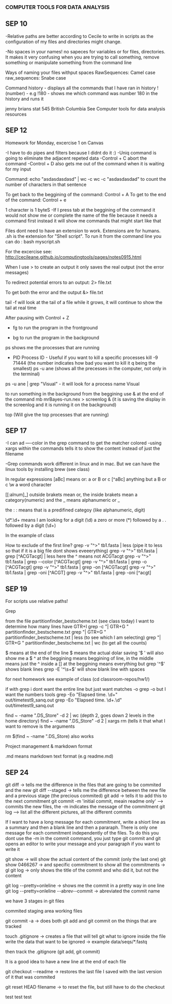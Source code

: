 ### COMPUTER TOOLS FOR DATA ANALYSIS

## SEP 10

-Relative paths are better according to Cecile to write in scripts as
the configuration of my files and directories might change.

-No spaces in your names!
no sapeces for variables or for files, directories. It makes it very confusing
when you are trying to call something, remove something or manipulate 
something from the command line

Ways of naming your files withput spaces 
RawSequences: Camel case
raw_sequences: Snabe case

Command
history - displays all the commands that I have ran in history
!(number) - e.g !180 - shows me which command was number 180 in the history and runs it

jenny brians stat 545 British Columbia
See Computer tools for data analysis resources

## SEP 12

Homework for Monday, excercise 1 on Canvas 

-I have to do pipes and filters because I didnt do it :)
-Uniq command is going to eliminate the adjacent repeted data 
-Control + C abort the command
-Control + D also gets me out of the command when it is waiting for my input

Command: 
echo "asdasdasdasd" | wc -c 
wc -c "asdasdasdad" to count the number of characters in that sentence

To get back to the beggining of the command: Control + A
To get to the end of the command: Control + e

1 character is 1 byteS
-If I press tab at the beggining of the command it would not show me or 
complete the name of the file because it needs a command first
instead it will show me commands that might start like that 


Files dont need to have an extension to work. Extensions are for humans. 
.sh is the extension for "Shell script". To run it from the command line you can do :
bash myscript.sh

For the excercise see: http://cecileane.github.io/computingtools/pages/notes0915.html

When I use > to create an output it only saves the real output (not the error messages)

To redirect potential errors to an output: 2> file.txt 

To get both the error and the output &> file.txt

tail -f will look at the tail of a file while it grows, it will continue to show the tail
at real time 

After pausing with Control + Z

- fg  to run the program in the frontground

- bg to run the program in the background

ps shows me the processes that are running 
- PID Process ID - Useful if you want to kill a specific processes
kill -9 71444 (the number indicates how bad you want to kill it q being the smallest)
ps -u ane (shows all the precesses in the computer, not only in the terminal)

ps -u ane | grep "Visual" - it will look for a process name Visual


to run something in the background from the beggining use & at the end of the command
mb mrBayes-run.nex > screenlog & (it is saving the display in the screenlog and it is
running it on the background)

top (Will give the top processes that are running)

## SEP 17

-I can ad —-color in the grep command to get the matcher colored
-using xargs within the commands tells it to show the content instead of just the filename

-Grep commands work different in linux and in mac. But we can have the linux tools by installing brew (see class)

In regular expressions
[aBc] means or: a or B or c
[^aBc] anything but a B or c
\w a word character 

[[:alnum]_] outside brakets mean or, the inside brakets mean a category(numeric) and the _ means alphanumeric or _

the : : means that is a predifined categoy (like alphanumeric, digit)

\d*\.\d+ means I am looking for a digit  (\d) a zero or more (*) followed by a . \. followed by a digit (\d+)

In the example of class 

How to exclude of the first line? grep -v "^>" tb1.fasta | less (pipe it to less so that if it is a big file dont shows eveeerything)
grep -v "^>" tb1.fasta | grep [^ACGTacgt] | less here the ^ means not ACGTacgt 
grep -v "^>" tb1.fasta | grep --color [^ACGTacgt]
grep -v "^>" tb1.fasta | grep -o [^ACGTacgt]
grep -v "^>" tb1.fasta | grep -on [^ACGTacgt]
grep -v "^>" tb1.fasta | grep -oni [^ACGT]
grep -v "^>" tb1.fasta | grep -oni [^acgt]

## SEP 19

For scripts use relative paths!

Grep

from the file partitionfinder_bestscheme.txt (see class today) I want to determine how many lines have GTR+I
grep -c "| GTR+G " partitionfinder_bestscheme.txt
grep "| GTR+G " partitionfinder_bestscheme.txt | less (to see which I am selecting)
grep "| GTR+G " partitionfinder_bestscheme.txt | wc (to get all the counts)


$ means at the end of the line
\$ means the actual dolar saving
'$ ' will also show me a $ 
^ at the beggining means beggining of line, in the middle means just the ^ inside a [] at the beggining means everything but
grep '^$' shows blank lines
grep -E '^\s+$' will show blank line with spaces

for next homework see example of class  (cd classroom-repos/hw1/)

if with grep i dont want the entire line but just want matches -o
grep -o 
but I want the numbers tools
grep -Eo "Elapsed time. \d+" out/timetest9_sanq.out
grep -Eo "Elapsed time. \d+\.\d" out/timetest9_sanq.out

find ~ -name ".DS_Store" -d 2 | wc (depth 2, goes down 2 levels in the home directory)
find ~ -name ".DS_Store" -d 2 | xargs rm (tells it that what I want to remove is the arguments 

rm $(find ~ -name ".DS_Store) also works

Project management & markdown format

.md means markdown text format (e.g readme.md)

## SEP 24

git diff -> tells me the difference in the files that are going to be commited and the new
git diff --staged -> tells me the difference between the new file and a previous stage (the precious commited)
git add -> tells it to add this to the next commitment
git commit -m 'initial commit, meain readme only' --> commits the new files, the -m indicates the message of the commitment
git log --> list all the different pictures, all the different commits 

If I want to have a long message for each commitment, write a shiort line as a summary and then a blank line 
and then a pararaph. There is only one message for each commitment independently of the files. To do this you dont
use the -m in the commit command, you just type git commit and git opens an editor to write your message
and your paragraph if you want to write it 

git show -> will show the actual content of the commit (only the last one)
git show 0466267 -> and specific commitment
to show all the commitments -> gl
git log -> only shows the title of the commit and who did it, but not the content

git log --pretty=onleline -> shows me the commit in a pretty way in one line
git log --pretty=onleline --abrev--commit -> abreviated the commit name

we have 3 stages in git files

commited    staging area     working files 

git commit -a -> does both git add and git commit on the things that are tracked

touch .gitignore -> creates a file that will tell git what to ignore 
 inside the file write the data that want to be ignored -> example data/seqs/*.fastq

then track the .gitignore (git add, git commit)

It is a good idea to have a new line at the end of each file 

git checkout --readme -> restores the last file I saved with the last version of it that was commited

git reset HEAD filename -> to reset the file, but still have to do the checkout

test test test